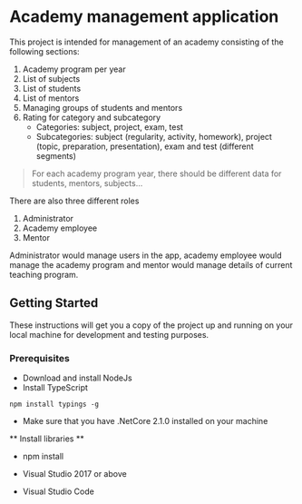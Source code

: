 # Academy management application

This project is intended for management of an academy consisting of the following sections:
1. Academy program per year
2. List of subjects
3. List of students
4. List of mentors
5. Managing groups of students and mentors
6. Rating for category and subcategory
   - Categories: subject, project, exam, test
   - Subcategories: subject (regularity, activity, homework), project (topic, preparation, presentation), exam and test (different segments)

> For each academy program year, there should be different data for students, mentors, subjects...

There are also three different roles
1. Administrator
2. Academy employee
3. Mentor

Administrator would manage users in the app, academy employee would manage the academy program and mentor would manage details of current teaching program.

## Getting Started

These instructions will get you a copy of the project up and running on your local machine for development and testing purposes.

### Prerequisites

- Download and install NodeJs
- Install TypeScript
```
npm install typings -g
```
- Make sure that you have .NetCore 2.1.0 installed on your machine

** Install libraries **
* npm install

* Visual Studio 2017 or above
* Visual Studio Code
